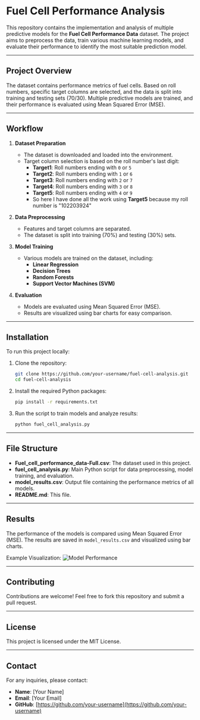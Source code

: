 # Fuel Cell Performance Analysis

This repository contains the implementation and analysis of multiple predictive models for the **Fuel Cell Performance Data** dataset. The project aims to preprocess the data, train various machine learning models, and evaluate their performance to identify the most suitable prediction model.

---

## Project Overview

The dataset contains performance metrics of fuel cells. Based on roll numbers, specific target columns are selected, and the data is split into training and testing sets (70/30). Multiple predictive models are trained, and their performance is evaluated using Mean Squared Error (MSE).

---

## Workflow

1. **Dataset Preparation**
   - The dataset is downloaded and loaded into the environment.
   - Target column selection is based on the roll number's last digit:
     - **Target1**: Roll numbers ending with `0` or `5`
     - **Target2**: Roll numbers ending with `1` or `6`
     - **Target3**: Roll numbers ending with `2` or `7`
     - **Target4**: Roll numbers ending with `3` or `8`
     - **Target5**: Roll numbers ending with `4` or `9`
     - So here I have done all the work using **Target5** because my roll number is "102203924"

2. **Data Preprocessing**
   - Features and target columns are separated.
   - The dataset is split into training (70%) and testing (30%) sets.

3. **Model Training**
   - Various models are trained on the dataset, including:
     - **Linear Regression**
     - **Decision Trees**
     - **Random Forests**
     - **Support Vector Machines (SVM)**

4. **Evaluation**
   - Models are evaluated using Mean Squared Error (MSE).
   - Results are visualized using bar charts for easy comparison.

---

## Installation

To run this project locally:

1. Clone the repository:
   ```bash
   git clone https://github.com/your-username/fuel-cell-analysis.git
   cd fuel-cell-analysis
   ```

2. Install the required Python packages:
   ```bash
   pip install -r requirements.txt
   ```

3. Run the script to train models and analyze results:
   ```bash
   python fuel_cell_analysis.py
   ```

---

## File Structure

- **Fuel_cell_performance_data-Full.csv**: The dataset used in this project.
- **fuel_cell_analysis.py**: Main Python script for data preprocessing, model training, and evaluation.
- **model_results.csv**: Output file containing the performance metrics of all models.
- **README.md**: This file.

---

## Results

The performance of the models is compared using Mean Squared Error (MSE). The results are saved in `model_results.csv` and visualized using bar charts.

Example Visualization:
![Model Performance](results_chart.png)

---

## Contributing

Contributions are welcome! Feel free to fork this repository and submit a pull request.

---

## License

This project is licensed under the MIT License.

---

## Contact

For any inquiries, please contact:

- **Name**: [Your Name]
- **Email**: [Your Email]
- **GitHub**: [https://github.com/your-username](https://github.com/your-username)

